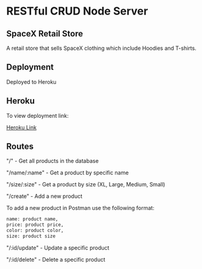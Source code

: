 # RESTful CRUD Node Server

## SpaceX Retail Store
A retail store that sells SpaceX clothing which include Hoodies and T-shirts. 

## Deployment 
Deployed to Heroku

## Heroku 
To view deployment link:

[Heroku Link](https://guarded-headland-15878.herokuapp.com)


## Routes

"/" - Get all products in the database

"/name/:name" - Get a product by specific name

"/size/:size" - Get a product by size (XL, Large, Medium, Small)

"/create" - Add a new product


To add a new product in Postman use the following format:

```bash 
name: product name,
price: product price,
color: product color,
size: product size
```

"/:id/update" - Update a specific product

"/:id/delete" - Delete a specific product
